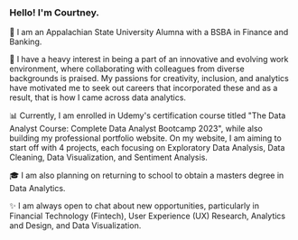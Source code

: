 <!--
**courtneycminor/courtneycminor** is a ✨ _special_ ✨ repository because its `README.md` (this file) appears on your GitHub profile.

Here are some ideas to get you started:

- 🔭 I’m currently working on ...
- 🌱 I’m currently learning ...
- 👯 I’m looking to collaborate on ...
- 🤔 I’m looking for help with ...
- 💬 Ask me about ...
- 📫 How to reach me: ...
- 😄 Pronouns: ...
- ⚡ Fun fact: ...
-->
### Hello! I'm Courtney.

🤠 I am an Appalachian State University Alumna with a BSBA in Finance and Banking. 

🧠 I have a heavy interest in being a part of an innovative and evolving work environment, where collaborating with colleagues from diverse backgrounds is praised. My passions for creativity, inclusion, and analytics have motivated me to seek out careers that incorporated these and as a result, that is how I came across data analytics. 

📊 Currently, I am enrolled in Udemy's certification course titled "The Data Analyst Course: Complete Data Analyst Bootcamp 2023", while also building my professional portfolio website. On my website, I am aiming to start off with 4 projects, each focusing on Exploratory Data Analysis, Data Cleaning, Data Visualization, and Sentiment Analysis.

🎓 I am also planning on returning to school to obtain a masters degree in Data Analytics. 

✨ I am always open to chat about new opportunities, particularly in Financial Technology (Fintech), User Experience (UX) Research, Analytics and Design, and Data Visualization.
